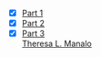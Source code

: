 - [x] [Part 1](part-1.md)
- [x] [Part 2](part-2.md)
- [x] [Part 3](part-3.md)
<br> [Theresa L. Manalo](mailto:tlmanalo@up.edu.ph)